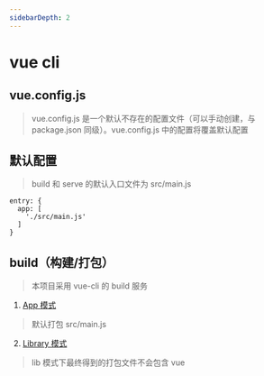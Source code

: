 ```yaml
---
sidebarDepth: 2
---
```

# vue cli
## vue.config.js
> vue.config.js 是一个默认不存在的配置文件（可以手动创建，与 package.json 同级）。vue.config.js 中的配置将覆盖默认配置

## 默认配置
> build 和 serve 的默认入口文件为 src/main.js
```
entry: {
  app: [
    './src/main.js'
  ]
}
```

## build（构建/打包）
> 本项目采用 vue-cli 的 build 服务
1. [App 模式](https://cli.vuejs.org/guide/build-targets.html#app) 
> 默认打包 src/main.js
2. [Library 模式](https://cli.vuejs.org/guide/build-targets.html#library)
> lib 模式下最终得到的打包文件不会包含 vue